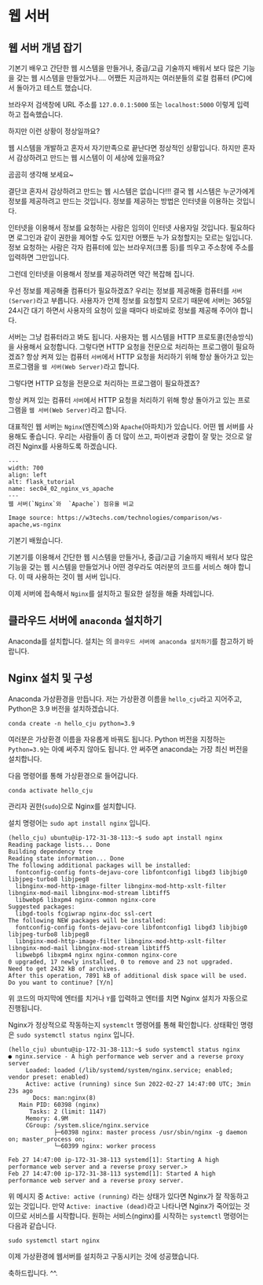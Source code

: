 # 웹 서버

## 웹 서버 개념 잡기
기본기 [](../Section03_building_fundamentals/sec03_ch00_intro_fundamentals.md) 배우고 간단한 웹 시스템을 만들거나, 중급/고급 기술까지 배워서 보다 많은 기능을 갖는 웹 시스템을 만들었거나.... 어쨌든 지금까지는 여러분들의 로컬 컴퓨터 (PC)에서 돌아가고 테스트 했습니다.

브라우저 검색창에 URL 주소를 `127.0.0.1:5000` 또는 `localhost:5000` 이렇게 입력하고 접속했습니다.

하지만 이런 상황이 정상일까요?

웹 시스템을 개발하고 혼자서 자기만족으로 끝난다면 정상적인 상황입니다.
하지만 혼자서 감상하려고 만드는 웹 시스템이 이 세상에 있을까요? 

곰곰히 생각해 보세요~

결단코 혼자서 감상하려고 만드는 웹 시스템은 없습니다!!!
결국 웹 시스템은 누군가에게 정보를 제공하려고 만드는 것입니다.
정보를 제공하는 방법은 인터넷을 이용하는 것입니다.

인터넷을 이용해서 정보를 요청하는 사람은 임의이 인터넷 사용자일 것입니다.
필요하다면 로그인과 같이 권한을 제어할 수도 있지만 어쨌든 누가 요청할지는 모르는 일입니다.
정보 요청하는 사람은 각자 컴퓨터에 있는 브라우저(크롬 등)를 띄우고 주소창에 주소를 입력하면 그만입니다.

그런데 인터넷을 이용해서 정보를 제공하려면 약간 복잡해 집니다.

우선 정보를 제공해줄 컴퓨터가 필요하겠죠? 우리는 정보를 제공해줄 컴퓨터를 `서버(Server)`라고 부릅니다. 
사용자가 언제 정보를 요청할지 모르기 때문에 서버는 365일 24시간 대기 하면서 사용자의 요청이 있을 때마다 바로바로 정보를 제공해 주어야 합니다.

서버는 그냥 컴퓨터라고 봐도 됩니다. 사용자는 웹 시스템을 HTTP 프로토콜(전송방식)을 사용해서 요청합니다. 그렇다면 HTTP 요청을 전문으로 처리하는 프로그램이 필요하겠죠? 항상 켜져 있는 컴퓨터 `서버`에서 HTTP 요청을 처리하기 위해 항상 돌아가고 있는 프로그램을 `웹 서버(Web Server)`라고 합니다.

그렇다면 HTTP 요청을 전문으로 처리하는 프로그램이 필요하겠죠? 

항상 켜져 있는 컴퓨터 `서버`에서 HTTP 요청을 처리하기 위해 항상 돌아가고 있는 프로그램을 `웹 서버(Web Server)`라고 합니다.

대표적인 웹 서버는 `Nginx`(엔진엑스)와 `Apache`(아파치)가 있습니다. 어떤 웹 서버를 사용해도 좋습니다. 우리는 사람들이 좀 더 많이 쓰고, 파이썬과 궁합이 잘 맞는 것으로 알려진 Nginx를 사용하도록 하겠습니다.

```{figure} ../../imgs/Section04_system_deploy/sec04_02_nginx_vs_apache.png
---
width: 700
align: left
alt: flask_tutorial
name: sec04_02_nginx_vs_apache
---
웹 서버(`Nginx`와  `Apache`) 점유율 비교

Image source: https://w3techs.com/technologies/comparison/ws-apache,ws-nginx
```


기본기 [](../Section03_building_fundamentals/sec03_ch00_intro_fundamentals.md) 배웠습니다. 

기본기를 이용해서 간단한 웹 시스템을 만들거나, 중급/고급 기술까지 배워서 보다 많은 기능을 갖는 웹 시스템을 만들었거나 어떤 경우라도 여러분의 코드를 서비스 해야 합니다. 이 때 사용하는 것이 웹 서버 입니다.

이제 서버에 접속해서 `Nginx`를 설치하고 필요한 설정을 해줄 차례입니다.

## 클라우드 서버에 `anaconda` 설치하기

Anaconda를 설치합니다.
설치는 [](../../Contents/Section04_system_deploy/sec04_ch01_deploy_via_flask_server.md)의 `클라우드 서버에 anaconda 설치하기`를 참고하기 바랍니다.

## Nginx 설치 및 구성

Anaconda 가상환경을 만듭니다. 
저는 가상환경 이름을 `hello_cju`라고 지어주고, Python은 3.9 버전을 설치하겠습니다. 

```
conda create -n hello_cju python=3.9
```

여러분은 가상환경 이름을 자유롭게 바꿔도 됩니다. Python 버전을 지정하는 `Python=3.9`는 아예 써주지 않아도 됩니다. 안 써주면 anaconda는 가장 최신 버전을 설치합니다.

다음 명령어를 통해 가상환경으로 들어갑니다.
```
conda activate hello_cju
```

관리자 권한(`sudo`)으로 Nginx를 설치합니다. 

설치 명령어는 `sudo apt install nginx` 입니다.

```
(hello_cju) ubuntu@ip-172-31-38-113:~$ sudo apt install nginx
Reading package lists... Done
Building dependency tree       
Reading state information... Done
The following additional packages will be installed:
  fontconfig-config fonts-dejavu-core libfontconfig1 libgd3 libjbig0 libjpeg-turbo8 libjpeg8
  libnginx-mod-http-image-filter libnginx-mod-http-xslt-filter libnginx-mod-mail libnginx-mod-stream libtiff5
  libwebp6 libxpm4 nginx-common nginx-core
Suggested packages:
  libgd-tools fcgiwrap nginx-doc ssl-cert
The following NEW packages will be installed:
  fontconfig-config fonts-dejavu-core libfontconfig1 libgd3 libjbig0 libjpeg-turbo8 libjpeg8
  libnginx-mod-http-image-filter libnginx-mod-http-xslt-filter libnginx-mod-mail libnginx-mod-stream libtiff5
  libwebp6 libxpm4 nginx nginx-common nginx-core
0 upgraded, 17 newly installed, 0 to remove and 23 not upgraded.
Need to get 2432 kB of archives.
After this operation, 7891 kB of additional disk space will be used.
Do you want to continue? [Y/n] 
```
위 코드의 마지막에 엔터를 치거나 `Y`를 입력하고 엔터를 치면 Nginx 설치가 자동으로 진행됩니다.

Nginx가 정상적으로 작동하는지 `systemclt` 명령어를 통해 확인합니다.
상태확인 명령은 `sudo systemctl status nginx` 입니다.

```
(hello_cju) ubuntu@ip-172-31-38-113:~$ sudo systemctl status nginx
● nginx.service - A high performance web server and a reverse proxy server
     Loaded: loaded (/lib/systemd/system/nginx.service; enabled; vendor preset: enabled)
     Active: active (running) since Sun 2022-02-27 14:47:00 UTC; 3min 23s ago
       Docs: man:nginx(8)
   Main PID: 60398 (nginx)
      Tasks: 2 (limit: 1147)
     Memory: 4.9M
     CGroup: /system.slice/nginx.service
             ├─60398 nginx: master process /usr/sbin/nginx -g daemon on; master_process on;
             └─60399 nginx: worker process

Feb 27 14:47:00 ip-172-31-38-113 systemd[1]: Starting A high performance web server and a reverse proxy server.>
Feb 27 14:47:00 ip-172-31-38-113 systemd[1]: Started A high performance web server and a reverse proxy server.
```

위 메시지 중 `Active: active (running)` 라는 상태가 있다면 Nginx가 잘 작동하고 있는 것입니다. 만약 `Active: inactive (dead)`라고 나타나면 Nginx가 죽어있는 것이므로 서비스를 시작합니다. 원하는 서비스(nginx)를 시작하는 `systemctl` 명령어는 다음과 같습니다.

```
sudo systemctl start nginx
```

이제 가상환경에 웹서버를 설치하고 구동시키는 것에 성공했습니다.

축하드립니다. ^^.